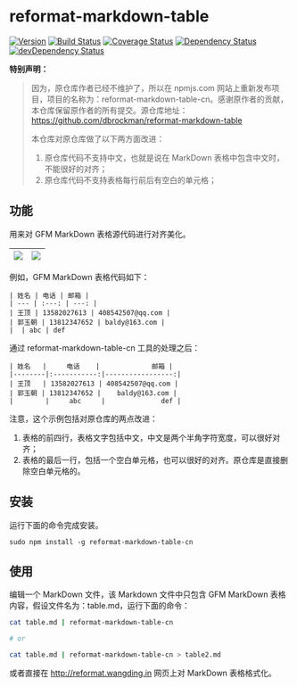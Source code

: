 # reformat-markdown-table

[![Version](http://img.shields.io/npm/v/reformat-markdown-table.svg?style=flat)](https://www.npmjs.org/package/reformat-markdown-table)
[![Build Status](https://img.shields.io/travis/dbrockman/reformat-markdown-table/master.svg?style=flat)](https://travis-ci.org/dbrockman/reformat-markdown-table)
[![Coverage Status](http://img.shields.io/coveralls/dbrockman/reformat-markdown-table.svg?style=flat)](https://coveralls.io/r/dbrockman/reformat-markdown-table?branch=master)
[![Dependency Status](https://david-dm.org/dbrockman/reformat-markdown-table.svg?style=flat)](https://david-dm.org/dbrockman/reformat-markdown-table)
[![devDependency Status](https://david-dm.org/dbrockman/reformat-markdown-table/dev-status.svg?style=flat)](https://david-dm.org/dbrockman/reformat-markdown-table#info=devDependencies)


**特别声明：**

>因为，原仓库作者已经不维护了，所以在 npmjs.com 网站上重新发布项目，项目的名称为：reformat-markdown-table-cn。感谢原作者的贡献，本仓库保留原作者的所有提交。源仓库地址：https://github.com/dbrockman/reformat-markdown-table
>
>本仓库对原仓库做了以下两方面改进：
>1. 原仓库代码不支持中文，也就是说在 MarkDown 表格中包含中文时，不能很好的对齐；
>2. 原仓库代码不支持表格每行前后有空白的单元格；

## 功能

用来对 GFM MarkDown 表格源代码进行对齐美化。

| ![](https://segmentfault.com/img/bV5vmK)   | ![](https://segmentfault.com/img/bV5vo1?w=468&h=344)  |
|--- |---|

例如，GFM MarkDown 表格代码如下：

```
| 姓名 | 电话 | 邮箱 |
| --- | :---: | ---: |
| 王顶 | 13582027613 | 408542507@qq.com |
| 郭玉朝 | 13812347652 | baldy@163.com |
|  | abc | def
```

通过 reformat-markdown-table-cn 工具的处理之后：

```
| 姓名   |     电话    |             邮箱 |
|--------|:-----------:|-----------------:|
| 王顶   | 13582027613 | 408542507@qq.com |
| 郭玉朝 | 13812347652 |    baldy@163.com |
|        |     abc     |              def |
```

注意，这个示例包括对原仓库的两点改进：
1. 表格的前四行，表格文字包括中文，中文是两个半角字符宽度，可以很好对齐；
2. 表格的最后一行，包括一个空白单元格，也可以很好的对齐。原仓库是直接删除空白单元格的。

## 安装

运行下面的命令完成安装。

```
sudo npm install -g reformat-markdown-table-cn
```

## 使用

编辑一个 MarkDown 文件，该 Markdown 文件中只包含 GFM MarkDown 表格内容，假设文件名为：table.md，运行下面的命令：

```bash
cat table.md | reformat-markdown-table-cn

# or

cat table.md | reformat-markdown-table-cn > table2.md
```

或者直接在 http://reformat.wangding.in 网页上对 MarkDown 表格格式化。

